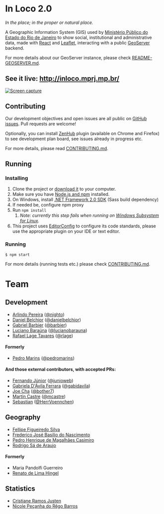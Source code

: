 # In Loco 2.0
_In the place; in the proper or natural place._

A Geographic Information System (GIS) used by [Ministério Público do Estado do Rio de Janeiro](http://www.mprj.mp.br/) to show social, institutional and administrative data, made with [React](https://facebook.github.io/react/) and [Leaflet](http://leafletjs.com/), interacting with a public [GeoServer](http://geoserver.org/) backend.

For more details about our GeoServer instance, please check [README-GEOSERVER.md](https://github.com/MinisterioPublicoRJ/inLoco-2.0/blob/develop/README-GEOSERVER.md).

## See it live: http://inloco.mprj.mp.br/

[![Screen capture](https://user-images.githubusercontent.com/397851/30930156-25dbd42e-a397-11e7-8e7f-80c83cdddccd.png)](http://inloco.mprj.mp.br/)

## Contributing

Our development objectives and open issues are all public on [GitHub issues](https://github.com/MinisterioPublicoRJ/inLoco-2.0/issues). Pull requests are welcome!

Optionally, you can install [ZenHub](https://github.com/marketplace/zenhub) plugin (available on Chrome and Firefox) to see development plan board, see issues already in progress etc.

For more details, please read [CONTRIBUTING.md](https://github.com/MinisterioPublicoRJ/inLoco-2.0/blob/develop/CONTRIBUTING.md).

## Running

### Installing
1. Clone the project or [download it](https://github.com/MinisterioPublicoRJ/inLoco-2.0/archive/develop.zip) to your computer.
1. Make sure you have [Node.js and npm](https://nodejs.org/en/download/) installed.
1. On Windows, install [.NET Framework 2.0 SDK](https://www.microsoft.com/en-us/download/confirmation.aspx?id=15354) (Sass build dependency)
1. If needed be, configure npm proxy
1. Run `npm install`
    1. _Note: currently this step fails when running on [Windows Subsystem for Linux](https://blogs.msdn.microsoft.com/commandline/learn-about-bash-on-windows-subsystem-for-linux/)._
1. This project uses [EditorConfig](http://editorconfig.org/) to configure its code standards, please use the appropriate plugin on your IDE or text editor.

### Running

```
$ npm start
```

For more details (running tests etc.) please check [CONTRIBUTING.md](https://github.com/MinisterioPublicoRJ/inLoco-2.0/blob/develop/CONTRIBUTING.md).

# Team

## Development

- [Arlindo Pereira](https://www.linkedin.com/in/arlindosaraivapereira/) ([@nighto](https://github.com/nighto))
- [Daniel Belchior](https://www.linkedin.com/in/danielbelchior/) ([@danielbelchior](https://github.com/danielbelchior))
- [Gabriel Barbier](https://www.linkedin.com/in/gabrielbarbier/) ([@barbier](https://github.com/barbier))
- [Luciano Baraúna](https://www.linkedin.com/in/lucianobarauna/) ([@lucianobarauna](https://github.com/lucianobarauna))
- [Rafael Lage Tavares](https://www.linkedin.com/in/rltrafael/) ([@rlage](https://github.com/rlage))

#### Formerly

- [Pedro Marins](https://www.linkedin.com/in/pedromarins/) ([@pedromarins](https://github.com/pedromarins))

#### And those external contributors, with accepted PRs:

- [Fernando Júnior](https://github.com/MinisterioPublicoRJ/inLoco-2.0/pull/359) ([@junioweb](https://github.com/junioweb))
- [Gabriela D'Ávila Ferrara](https://github.com/MinisterioPublicoRJ/inLoco-2.0/pull/364) ([@gabidavila](https://github.com/gabidavila))
- [Joe Cha](https://github.com/MinisterioPublicoRJ/inLoco-2.0/pull/373) ([@bother7](https://github.com/bother7))
- [Martín Castre](https://github.com/MinisterioPublicoRJ/inLoco-2.0/pull/357) ([@mcastre](https://github.com/mcastre))
- [Sebastian](https://github.com/MinisterioPublicoRJ/inLoco-2.0/pull/341) ([@HerrVoennchen](https://github.com/HerrVoennchen))

## Geography

- [Fellipe Figueiredo Silva](https://www.linkedin.com/in/fellipe-figueiredo-silva-9a8981106/)
- [Frederico José Basilio do Nascimento](https://www.linkedin.com/in/frederico-nascimento-b214262b/)
- [Pedro Henrique de Magalhães Casimiro](https://www.linkedin.com/in/pedro-henrique-de-magalh%C3%A3es-casimiro-7b7b4512a/)
- [Rodrigo Sá de Araujo](https://www.linkedin.com/in/rodrigo-araujo-61338a141/)

#### Formerly

- Maria Pandolfi Guerreiro
- [Renato de Lima Hingel](https://www.linkedin.com/in/renato-hingel-51651a35/)

## Statistics

- [Cristiane Ramos Justen](https://www.linkedin.com/in/cristiane-ramos-justen-145451122/)
- [Nicole Peçanha do Rêgo Barros](http://lattes.cnpq.br/0330661247598507)
